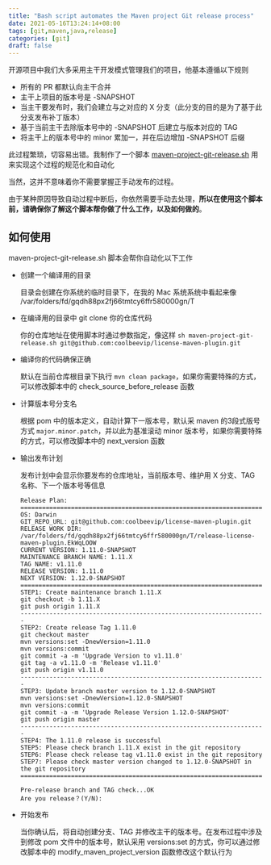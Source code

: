 ```yaml
---
title: "Bash script automates the Maven project Git release process"
date: 2021-05-16T13:24:14+08:00
tags: [git,maven,java,release]
categories: [git]
draft: false
---
```


开源项目中我们大多采用主干开发模式管理我们的项目，他基本遵循以下规则

* 所有的 PR 都默认向主干合并
* 主干上项目的版本号是 -SNAPSHOT
* 当主干要发布时，我们会建立与之对应的 X 分支（此分支的目的是为了基于此分支发布补丁版本）
* 基于当前主干去除版本号中的 -SNAPSHOT 后建立与版本对应的 TAG
* 将主干上的版本号中的 minor 累加一，并在后边增加 -SNAPSHOT 后缀  

此过程繁琐，切容易出错。我制作了一个脚本 [maven-project-git-release.sh](https://gist.github.com/coolbeevip/e2021c07c44566653d6601f68cccc8a1) 用来实现这个过程的规范化和自动化

当然，这并不意味着你不需要掌握正手动发布的过程。

由于某种原因导致自动过程中断后，你依然需要手动去处理，**所以在使用这个脚本前，请确保你了解这个脚本帮你做了什么工作，以及如何做的**。

## 如何使用

maven-project-git-release.sh 脚本会帮你自动化以下工作

* 创建一个编译用的目录
  
    目录会创建在你系统的临时目录下，在我的 Mac 系统系统中看起来像 /var/folders/fd/gqdh88px2fj66tmtcy6ffr580000gn/T
  
* 在编译用的目录中 git clone 你的仓库代码
  
    你的仓库地址在使用脚本时通过参数指定，像这样 `sh maven-project-git-release.sh git@github.com:coolbeevip/license-maven-plugin.git`  

* 编译你的代码确保正确
  
  默认在当前仓库根目录下执行 `mvn clean package`，如果你需要特殊的方式，可以修改脚本中的 check_source_before_release 函数
  
* 计算版本号分支名
  
  根据 pom 中的版本定义，自动计算下一版本号，默认采 maven 的3段式版号方式 `major.minor.patch`，并以此为基准滚动 minor 版本号，如果你需要特殊的方式，可以修改脚本中的 next_version 函数
  
* 输出发布计划
  
  发布计划中会显示你要发布的仓库地址，当前版本号、维护用 X 分支、TAG 名称、下一个版本号等信息
  
  ```text
  Release Plan:
  ====================================================================
  OS: Darwin
  GIT_REPO_URL: git@github.com:coolbeevip/license-maven-plugin.git
  RELEASE WORK DIR: /var/folders/fd/gqdh88px2fj66tmtcy6ffr580000gn/T/release-license-maven-plugin.EkWqLOOW
  CURRENT VERSION: 1.11.0-SNAPSHOT
  MAINTENANCE BRANCH NAME: 1.11.X
  TAG NAME: v1.11.0
  RELEASE VERSION: 1.11.0
  NEXT VERSION: 1.12.0-SNAPSHOT
  ====================================================================
  STEP1: Create maintenance branch 1.11.X
  git checkout -b 1.11.X
  git push origin 1.11.X
  --------------------------------------------------------------------
  STEP2: Create release Tag 1.11.0
  git checkout master
  mvn versions:set -DnewVersion=1.11.0
  mvn versions:commit
  git commit -a -m 'Upgrade Version to v1.11.0'
  git tag -a v1.11.0 -m 'Release v1.11.0'
  git push origin v1.11.0
  --------------------------------------------------------------------
  STEP3: Update branch master version to 1.12.0-SNAPSHOT
  mvn versions:set -DnewVersion=1.12.0-SNAPSHOT
  mvn versions:commit
  git commit -a -m 'Upgrade Release Version 1.12.0-SNAPSHOT'
  git push origin master
  --------------------------------------------------------------------
  STEP4: The 1.11.0 release is successful
  STEP5: Please check branch 1.11.X exist in the git repository
  STEP6: Please check release tag v1.11.0 exist in the git repository
  STEP7: Please check master version changed to 1.12.0-SNAPSHOT in the git repository
  ====================================================================

  Pre-release branch and TAG check...OK
  Are you release？(Y/N):  
  ```
  
* 开始发布
  
  当你确认后，将自动创建分支、TAG 并修改主干的版本号。在发布过程中涉及到修改 pom 文件中的版本号，默认采用 versions:set 的方式，你可以通过修改脚本中的 modify_maven_project_version 函数修改这个默认行为